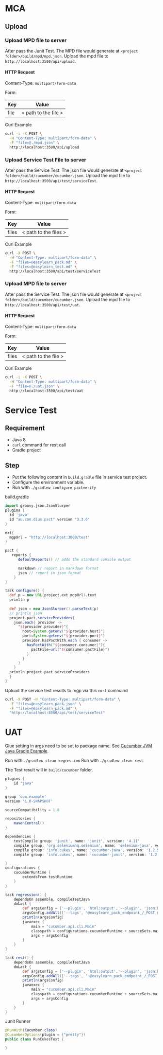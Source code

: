 # MCA

## Upload
### Upload MPD file to server
After pass the Junit Test. The MPD file would generate at `<project folder>/build/mpd/mpd.json`. Upload the mpd file to `http://localhost:3500/api/upload`.

#### HTTP Request
Content-Type:
`multipart/form-data`

Form:

| Key | Value |
|-----|------|
| file | < path to the file >  |

Curl Example
``` sh
curl -i -X POST \
  -H "Content-Type: multipart/form-data" \
  -F "file=@./mpd.json" \
  http://localhost:3500/api/upload
```
### Upload Service Test File to server
After pass the Service Test. The json file would generate at `<project folder>/build/cucumber/cucumber.json`. Upload the mpd file to `http://localhost:3500/api/test/serviceTest`.
#### HTTP Request
Content-Type:
`multipart/form-data`

Form:

| Key | Value |
|-----|------|
| files | < path to the files >  |

Curl Example
``` sh
curl -X POST \
  -H "Content-Type: multipart/form-data" \
  -F "files=@easylearn_pack.md" \
  -F "files=@easylearn_test.md" \
  http://localhost:3500/api/test/serviceTest
```
### Upload MPD file to server
After pass the Service Test. The json file would generate at `<project folder>/build/cucumber/cucumber.json`. Upload the mpd file to `http://localhost:3500/api/test/uat`.
#### HTTP Request
Content-Type:
`multipart/form-data`

Form:

| Key | Value |
|-----|------|
| files | < path to the file >  |

Curl Example
``` sh
curl -i -X POST \
  -H "Content-Type: multipart/form-data" \
  -F "file=@./uat.json" \
  http://localhost:3500/api/test/uat
```

# Service Test
## Requirement
- Java 8
- `curl` command for rest call
- Gradle project

## Step
- Put the following content in `build.gradle` file in service test project.
- Configure the environment variable.
- Run with `./gradlew configure pactverify`

build.gradle
``` groovy
import groovy.json.JsonSlurper
plugins {
  id 'java'
  id "au.com.dius.pact" version "3.3.6"
}

ext{
  mgpUrl = "http://localhost:3000/test"
}

pact {
   reports {
      defaultReports() // adds the standard console output

      markdown // report in markdown format
      json // report in json format
    }
}

task configure() {
  def p = new URL(project.ext.mgpUrl).text
  println p
    
  def json = new JsonSlurper().parseText(p)
  // println json
  project.pact.serviceProviders{
    json.each{ provider ->
      "${provider.provider}"{
        host=System.getenv("${provider.host}")
        port=System.getenv("${provider.port}")
        provider.hasPactWith.each { consumer ->
          hasPactWith("${consumer.consumer}"){
            pactFile=url("${consumer.pactFile}")
          }
        }
      }    
    }
  println project.pact.serviceProviders
  }
}
```
Upload the service test results to mgp via this `curl` command
```sh
curl -X POST -H "Content-Type: multipart/form-data" \
  -F "files=@easylearn_pack.json" \
  -F "files=@easylearn_pack.md" \
  "http://localhost:8080/api/test/serviceTest"
```
# UAT

Glue setting in args need to be set to package name. See [Cucumber JVM Java Gradle Example](https://github.com/cucumber/cucumber-jvm/tree/master/examples/java-gradle).

Run with `./gradlew clean regression`
Run with `./gradlew clean rest`

The Test result will in `build/cucumber` folder.
```groovy
plugins {
    id "java"
}

group 'com.example'
version '1.0-SNAPSHOT'

sourceCompatibility = 1.8

repositories {
    mavenCentral()
}

dependencies {
    testCompile group: 'junit', name: 'junit', version: '4.11'
    compile group: 'org.seleniumhq.selenium', name: 'selenium-java', version: '3.0.1'
    compile group: 'info.cukes', name: 'cucumber-java', version: '1.2.5'
    compile group: 'info.cukes', name: 'cucumber-junit', version: '1.2.5'

}
configurations {
    cucumberRuntime {
        extendsFrom testRuntime
    }
}

task regression() {
    dependsOn assemble, compileTestJava
    doLast {
        def argsConfig = ['--plugin', 'html:output','--plugin', 'json:build/cucumber/cucumber.json','--plugin', 'pretty','--plugin', 'progress:build/cucumber/cucumber.txt','--plugin', 'usage:build/cucumber/usage.txt', '--glue', 'soselab.easylearn', 'src/test/resources']
        argsConfig.addAll(['--tags', '@easylearn_pack_endpoint_/_POST,@easylearn_pack_endpoint_/_GET'])
        println(argsConfig)
        javaexec {
            main = "cucumber.api.cli.Main"
            classpath = configurations.cucumberRuntime + sourceSets.main.output + sourceSets.test.output
            args = argsConfig
        }
    }
}

task rest() {
    dependsOn assemble, compileTestJava
    doLast {
        def argsConfig = ['--plugin', 'html:output','--plugin', 'json:build/cucumber/cucumber.json','--plugin', 'pretty','--plugin', 'progress:build/cucumber/cucumber.txt','--plugin', 'usage:build/cucumber/usage.txt', '--glue', 'soselab.easylearn', 'src/test/resources']
        argsConfig.addAll(['--tags', '~@easylearn_pack_endpoint_/_POST','--tags','~@easylearn_pack_endpoint_/_GET'])
        println(argsConfig)
        javaexec {
            main = "cucumber.api.cli.Main"
            classpath = configurations.cucumberRuntime + sourceSets.main.output + sourceSets.test.output
            args = argsConfig
        }
    }
}
```
Junit Runner
```java
@RunWith(Cucumber.class)
@CucumberOptions(plugin = {"pretty"})
public class RunCukesTest {

}
```
